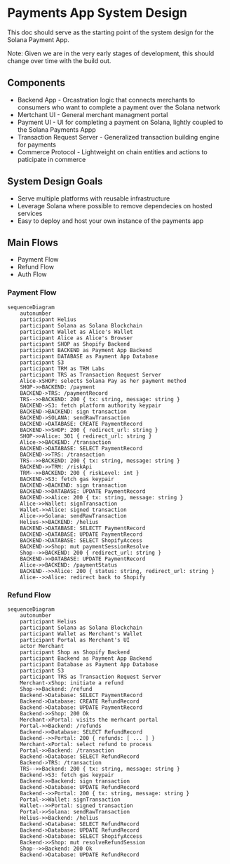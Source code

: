 # Payments App System Design

This doc should serve as the starting point of the system design for the Solana Payment App.

Note: Given we are in the very early stages of development, this should change over time with the build out.

## Components

-   Backend App - Orcastration logic that connects merchants to consumers who want to complete a payment over the Solana network
-   Mertchant UI - General merchant managment portal
-   Payment UI - UI for completing a payment on Solana, lightly coupled to the Solana Payments Appp
-   Transaction Request Server - Generalized transaction building engine for payments
-   Commerce Protocol - Lightweight on chain entities and actions to paticipate in commerce

## System Design Goals

-   Serve multiple platforms with reusable infrastructure
-   Leverage Solana where possible to remove dependecies on hosted services
-   Easy to deploy and host your own instance of the payments app

## Main Flows

-   Payment Flow
-   Refund Flow
-   Auth Flow

### Payment Flow

```mermaid
sequenceDiagram
    autonumber
    participant Helius
    participant Solana as Solana Blockchain
    participant Wallet as Alice's Wallet
    participant Alice as Alice's Browser
    participant SHOP as Shopify Backend
    participant BACKEND as Payment App Backend
    participant DATABASE as Payment App Database
    participant S3
    participant TRM as TRM Labs
    participant TRS as Transaction Request Server
    Alice-xSHOP: selects Solana Pay as her payment method
    SHOP->>BACKEND: /payment
    BACKEND->TRS: /paymentRecord
    TRS-->>BACKEND: 200 { tx: string, message: string }
    BACKEND->S3: fetch platform authority keypair
    BACKEND->BACKEND: sign transaction
    BACKEND->SOLANA: sendRawTransaction
    BACKEND->DATABASE: CREATE PaymentRecord
    BACKEND->>SHOP: 200 { redirect_url: string }
    SHOP->>Alice: 301 { redirect_url: string }
    Alice->>BACKEND: /transaction
    BACKEND->DATABASE: SELECT PaymentRecord
    BACKEND->>TRS: /transaction
    TRS-->>BACKEND: 200 { tx: string, message: string }
    BACKEND->>TRM: /riskApi
    TRM-->>BACKEND: 200 { riskLevel: int }
    BACKEND->S3: fetch gas keypair
    BACKEND->BACKEND: sign transaction
    BACKEND->>DATABASE: UPDATE PaymentRecord
    BACKEND->>Alice: 200 { tx: string, message: string }
    Alice->>Wallet: signTransaction
    Wallet->>Alice: signed transaction
    Alice->>Solana: sendRawTransaction
    Helius->>BACKEND: /helius
    BACKEND->DATABASE: SELECTT PaymentRecord
    BACKEND->DATABASE: UPDATE PaymentRecord
    BACKEND->DATABASE: SELECT ShopifyAccess
    BACKEND->>Shop: mut paymentSessionResolve
    Shop-->>BACKEND: 200 { redirect_url: string }
    BACKEND->>DATABASE: UPDATE PaymentRecord
    Alice->>BACKEND: /paymentStatus
    BACKEND-->>Alice: 200 { status: string, redirect_url: string }
    Alice-->>Alice: redirect back to Shopify
```

### Refund Flow

```mermaid
sequenceDiagram
    autonumber
    participant Helius
    participant Solana as Solana Blockchain
    participant Wallet as Merchant's Wallet
    participant Portal as Merchant's UI
    actor Merchant
    participant Shop as Shopify Backend
    participant Backend as Payment App Backend
    participant Database as Payment App Database
    participant S3
    participant TRS as Transaction Request Server
    Merchant-xShop: initiate a refund
    Shop->>Backend: /refund
    Backend->Database: SELECT PaymentRecord
    Backend->Database: CREATE RefundRecord
    Backend->Database: UPDATE PaymentRecord
    Backend->>Shop: 200 Ok
    Merchant-xPortal: visits the merhcant portal
    Portal->>Backend: /refunds
    Backend->>Database: SELECT RefundRecord
    Backend-->>Portal: 200 { refunds: [ ... ] }
    Merchant-xPortal: select refund to process
    Portal->>Backend: /transaction
    Backend->Database: SELECT RefundRecord
    Backend->TRS: /transaction
    TRS-->>Backend: 200 { tx: string, message: string }
    Backend->S3: fetch gas keypair
    Backend->>Backend: sign transaction
    Backend->Database: UPDATE RefundRecord
    Backend-->>Portal: 200 { tx: string, message: string }
    Portal->>Wallet: signTransaction
    Wallet-->>Portal: signed transaction
    Portal->>Solana: sendRawTransaction
    Helius->>Backend: /helius
    Backend->Database: SELECT RefundRecord
    Backend->Database: UPDATE RefundRecord
    Backend->Database: SELECT ShopifyAccess
    Backend->>Shop: mut resolveRefundSession
    Shop-->>Backend: 200 Ok
    Backend->Database: UPDATE RefundRecord
```
